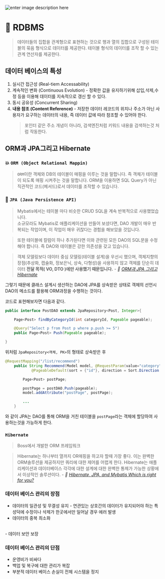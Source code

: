![enter image description here](https://d2h0cx97tjks2p.cloudfront.net/blogs/wp-content/uploads/sites/2/2018/07/SQL-RDMS-Ideas-01-1.jpg)

# 📁 RDBMS
> 데이터들의 집합을 관계형으로 표현하는 것으로 행과 열의 집합으로 구성된 테이블의 묶음 형식으로 데이터를 제공한다.
테이블 형식의 데이터를 조작 할 수 있는 관계 연산자를 제공한다.

## 데이터 베이스의 특성

1. 실시간 접근성 (Real-tiem Accessability)
1. 계속적인 변화 (Continuous Evolution)
	\- 정확한 값을 유지하기위해 삽입,삭제,수정 등을 이용해 데이터를 지속적으로 갱신 할 수 있다.
1. 동시 공유성 (Concurrent Sharing)
1. **내용 참조 (Content Reference)**
	\- 저장한 데이터 레코드의 위치나 주소가 아닌 사용자가 요구하는 데이터의 내용, 즉 데이터 값에 따라 참조할 수 있어야 한다.
	>포인터 같은 주소 개념이 아니라, 검색엔진처럼 키워드 내용을 검색하는것 처럼 작동한다.


## ORM과 JPA그리고 Hibernate

### 💥 `ORM (Object Relational Mappin)`
> `ORM`이란 객체와 DB의 테이블이 매핑을 이루는 것을 말합니다.
즉 객체가 테이블이 되도록 매핑 시켜주는 것을 말합니다.
ORM을 이용하면 SQL Query가 아닌 직관적인 코드(메서드)로서 데이터를 조작할 수 있습니다.

### 🌉 `JPA (Java Persistence API)`
>Mybatis에서는 테이블 마다 비슷한 CRUD SQL을 계속 반복적으로 사용했었습니다.    
소규모라도 Mybatis로 애플리케이션을 만들어 보셨다면, DAO 개발이 매우 반복되는 작업이며, 이 작업이 매우 귀찮다는 경험을 해보았을 것입니다.

>또한 테이블에 칼럼이 하나 추가된다면 이와 관련된 모든 DAO의 SQL문을 수정해야 합니다.
즉 DAO와 테이블은 강한 의존성을 갖고 있습니다.

>객체 모델링보다 데이터 중심 모델링(테이블 설계)을 우선시 했으며, 객체지향의 장점(추상화, 캡슐화, 정보은닉, 상속, 다형성)을 사용하지 않고 객체를 단순히 데이터 **전달 목적( VO, DTO )에만 사용했기 때문입니다.**
\- _📝 [ORM과 JPA 그리고 Hibernate](https://victorydntmd.tistory.com/195)_

그렇기 때문에 클래스 설계시 생산하는 DAO에 JPA를 상속받은 상태로 객체의 선언시 DAO의 메소드를 활용해 ORM과정을 수행하는 것이다.

코드로 표현해보자면 다음과 같다.

```java
public interface PostDAO extends JpaRepository<Post, Integer>{

	Page<Post> findByCategoryId(int categoryId, Pageable pageable);

	@Query("Select p from Post p where p.push >= 5")
	public Page<Post> Push(Pageable pageable);

}
```
위처럼 `JpaRepository<객체, PK>`의 형태로 상속받은 후

```java
@RequestMapping("/list/recommend")
	public String Recommend(Model model, @RequestParam(value="category", required = false, defaultValue = "0") int categoryId,
			@PageableDefault(sort = {"id"}, direction = Sort.Direction.DESC, size = 10) Pageable pageable) {

		Page<Post> postPage;

		postPage = postDAO.Push(pageable);
		model.addAttribute("postPage", postPage);

		...
	}
```
와 같이 JPA는 DAO를 통해 ORM을 거친 테이블을 `postPage`라는 객체에 할당하여 사용하는것을 가능하게 한다.


### `Hibernate`
> Boss에서 개발한 ORM 프레임워크

>Hibernate는 하나부터 열까지 OR매핑을 하고자 할때 가장 좋다. 이는 완벽한 ORM솔루션을 제공하지만 쿼리에 대한 제어를 어렵게 한다. Hibernate는 애플리케이션과 데이터베이스 각각에 대한 설계에 대한 완벽한 통제가 가능한 상황에서 이상적인 솔루션이다.
\- _📝 [Hibernate, JPA, and Mybatis Which is right for you?](https://bky1107.tistory.com/9)_


### 데이터 베이스 관리의 장점
- 데이터의 일관성 및 무결성 유지
	\- 연관있는 상호간의 데이터가 유지되어야 하는 특성덕에 수정이나 삭제가 한곳에서만 일어날 경우 에러 발생
	<br>
- 데이터의 중복 최소화
<br>
- 데이터 보안 보장

### 데이터 베이스 관리의 단점
- 운영비가 비싸다
- 백업 및 복구에 대한 관리가 복잡
- 부분적 데이터 베이스 손실이 전체 시스템을 정지
